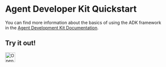 # Agent Developer Kit Quickstart

You can find more information about the basics of using the ADK framework in the [Agent Development Kit Documentation](https://google.github.io/adk-docs/get-started/quickstart).

## Try it out!
<a href="https://idx.google.com/new?template=https://github.com/firebase-studio/templates/tree/main/adk-python-quickstart">
  <picture>
    <source
      media="(prefers-color-scheme: dark)"
      srcset="https://cdn.idx.dev/btn/open_dark_32.svg">
    <source
      media="(prefers-color-scheme: light)"
      srcset="https://cdn.idx.dev/btn/open_light_32.svg">
    <img
      height="32"
      alt="Open in IDX"
      src="https://cdn.idx.dev/btn/open_purple_32.svg">
  </picture>
</a>